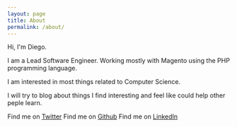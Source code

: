 ```yaml
---
layout: page
title: About
permalink: /about/
---
```


Hi, I'm Diego.

I am a Lead Software Engineer. Working mostly with Magento using the PHP programming language.

I am interested in most things related to Computer Science. 

I will try to blog about things I find interesting and feel like could help other peple learn.

Find me on [Twitter](https://twitter.com/dicabrejas)
Find me on [Github](https://github.com/dcabrejas)
Find me on [LinkedIn](https://www.linkedin.com/in/dcabrejas/)